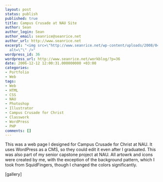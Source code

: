 ```yaml
---
layout: post
status: publish
published: true
title: Campus Crusade at NAU Site
author: Sean
author_login: Sean
author_email: seanrice@seanrice.net
author_url: http://www.seanrice.net
excerpt: "<img src=\"http://www.seanrice.net/wp-content/uploads/2008/04/cccnau.jpg\"
  alt=\"\" />"
wordpress_id: 36
wordpress_url: http://www.seanrice.net/workblog/?p=36
date: 2006-12-12 12:00:31.000000000 +03:00
categories:
- Portfolio
- Web
tags:
- Web
- HTML
- CSS
- NAU
- Photoshop
- Illustrator
- Campus Crusade for Christ
- Classwork
- WordPress
- PHP
comments: []
---
```

This was a web page I designed for Campus Crusade for Christ at NAU. It uses WordPress as a CMS, so they could edit it even after I graduated.  This was also part of my senior capstone project at NAU. All artowrk and icons were created by me, with the exception of the background pattern, which I took from SquidFingers, though I changed the colors significantly.

[gallery]
